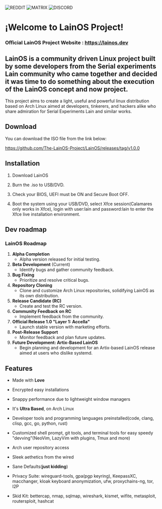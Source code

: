 ![REDDIT](https://img.shields.io/badge/Reddit-FF4500?style=for-the-badge&logo=reddit&logoColor=white&link=https://www.reddit.com/r/LainOSdevelopers/)
![MATRIX](https://img.shields.io/badge/Matrix%20-%20%230047a7?style=for-the-badge&logo=matrix&link=https://matrix.to/?fbclid=IwAR3aREfZ0l84eRuLdQ1RWq38Bm2mqvK4irokYoEWnvOibQPT7vqiIq_nhY8#/!hhlpPAPloYluaKwYAb:matrix.org?via=matrix.org)
![DISCORD](https://img.shields.io/badge/Discord%20-%20%234900ff?style=for-the-badge&logo=discord&link=todo!)

# ¡Welcome to LainOS Project!
### Official LainOS Project Website : https://lainos.dev
## LainOS is a community driven Linux project built by some developers from the Serial experiments Lain community who came together and decided it was time to do something about the execution of the LainOS concept and now project.
This project aims to create a light, useful and powerful linux distribution based on Arch Linux aimed at developers, tinkerers, and hackers alike who share admiration for Serial Experiments Lain and similar works.
## Download
You can download the ISO file from the link below:

https://github.com/The-LainOS-Project/LainOS/releases/tag/v1.0.0

## Installation

   1. Download LainOS

   2. Burn the .iso to USB/DVD.

   3. Check your BIOS, UEFI must be ON and Secure Boot OFF.

   4. Boot the system using your USB/DVD, select Xfce session(Calamares only works in Xfce), login with user:lain and password:lain to enter the Xfce live installation environment.
      
## Dev roadmap
### LainOS Roadmap
1. **Alpha Completion**  
   - Alpha version released for initial testing.
2. **Beta Development** (Current)  
   - Identify bugs and gather community feedback.
3. **Bug Fixing**  
   - Prioritize and resolve critical bugs.
4. **Repository Cloning**  
   - Clone and customize Arch Linux repositories, solidifying LainOS as its own distribution.
5. **Release Candidate (RC)**  
   - Create and test the RC version.
6. **Community Feedback on RC**  
   - Implement feedback from the community.
7. **Official Release 1.0 "Layer 1: Accella"**  
   - Launch stable version with marketing efforts.
8. **Post-Release Support**  
   - Monitor feedback and plan future updates.
9. **Future Development: Artix-Based LainOS**  
   - Begin planning and development for an Artix-based LainOS release aimed at users who dislike systemd.
## Features
- Made with **Love**

- Encrypted easy installations

- Snappy performance due to lightweight window managers

- It's **Ultra Based**, on Arch Linux

- Developer tools and programming languages preinstalled(code, clang, clisp, gcc, go, python, rust)

- Customized shell prompt, git tools, and terminal tools for easy speedy "devving"(NeoVim, LazyVim with plugins, Tmux and more)

- Arch user repository access

- Sleek aethetics from the wired

- Sane Defaults(**just kidding**)

- Privacy Suite: wireguard-tools, gpa(pgp keyring), KeepassXC, macchanger, kloak keyboard anonymization, ufw, proxychains-ng, tor, I2P

- Skid Kit:
  bettercap, 
  nmap,
  sqlmap,
  wireshark,
  kismet,
  wifite,
  metasploit,
  routersploit,
  hashcat 
